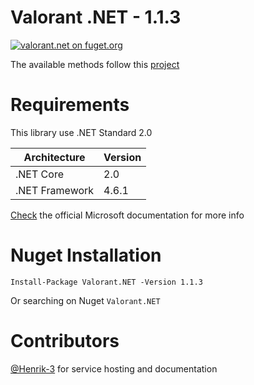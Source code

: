 # Valorant .NET - 1.1.3
[![valorant.net on fuget.org](https://www.fuget.org/packages/valorant.net/badge.svg?v=1.1.3)](https://www.fuget.org/packages/valorant.net/1.1.3)

The available methods follow this [project](https://github.com/Henrik-3/unofficial-valorant-api)

# Requirements
This library use .NET Standard 2.0

|Architecture|Version|
|-|-|
| .NET Core | 2.0 |
| .NET Framework | 4.6.1 |

[Check](https://docs.microsoft.com/en-us/dotnet/standard/net-standard) the official Microsoft documentation for more info

# Nuget Installation
```Install-Package Valorant.NET -Version 1.1.3```

Or searching on Nuget ```Valorant.NET```


# Contributors
[@Henrik-3](https://github.com/Henrik-3/unofficial-valorant-api) for service hosting and documentation
